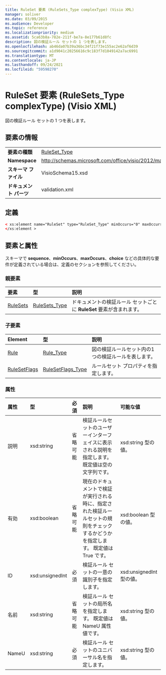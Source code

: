 ```yaml
---
title: RuleSet 要素 (RuleSets_Type complexType) (Visio XML)
manager: soliver
ms.date: 03/09/2015
ms.audience: Developer
ms.topic: reference
ms.localizationpriority: medium
ms.assetid: 5ca63b8a-782e-211f-be7a-8e177b61d8fc
description: 図の検証ルール セットの 1 つを表します。
ms.openlocfilehash: ab46da07b39a36bc34f21f73e155ac2e62af6d39
ms.sourcegitcommit: a1d9041c20256616c9c183f7d1049142a7ac6991
ms.translationtype: MT
ms.contentlocale: ja-JP
ms.lasthandoff: 09/24/2021
ms.locfileid: "59598270"
---
```

# <a name="ruleset-element-rulesets_type-complextype-visio-xml"></a>RuleSet 要素 (RuleSets_Type complexType) (Visio XML)

図の検証ルール セットの 1 つを表します。
  
## <a name="element-information"></a>要素の情報

|||
|:-----|:-----|
|**要素の種類** <br/> |[RuleSet_Type](ruleset_type-complextypevisio-xml.md) <br/> |
|**Namespace** <br/> |http://schemas.microsoft.com/office/visio/2012/main  <br/> |
|**スキーマ ファイル** <br/> |VisioSchema15.xsd  <br/> |
|**ドキュメント パーツ** <br/> |validation.xml  <br/> |
   
## <a name="definition"></a>定義

```XML
< xs:element name="RuleSet" type="RuleSet_Type" minOccurs="0" maxOccurs="unbounded" >
</xs:element >
```

## <a name="elements-and-attributes"></a>要素と属性

スキーマで **sequence**、**minOccurs**、**maxOccurs**、**choice** などの具体的な要件が定義されている場合は、定義のセクションを参照してください。 
  
### <a name="parent-elements"></a>親要素

|**要素**|**型**|**説明**|
|:-----|:-----|:-----|
|[RuleSets](rulesets-element-validation_type-complextypevisio-xml.md) <br/> |[RuleSets_Type](rulesets_type-complextypevisio-xml.md) <br/> |ドキュメントの検証ルール セットごとに **RuleSet** 要素が含まれます。  <br/> |
   
### <a name="child-elements"></a>子要素

|**Element**|**型**|**説明**|
|:-----|:-----|:-----|
|[Rule](rule-element-ruleset_type-complextypevisio-xml.md) <br/> |[Rule_Type](rule_type-complextypevisio-xml.md) <br/> |図の検証ルールセット内の1つの検証ルールを表します。  <br/> |
|[RuleSetFlags](rulesetflags-element-ruleset_type-complextypevisio-xml.md) <br/> |[RuleSetFlags_Type](rulesetflags_type-complextypevisio-xml.md) <br/> |ルールセット プロパティを指定します。  <br/> |
   
### <a name="attributes"></a>属性

|**属性**|**型**|**必須**|**説明**|**可能な値**|
|:-----|:-----|:-----|:-----|:-----|
|説明  <br/> |xsd:string  <br/> |省略可能  <br/> |検証ルールセットのユーザーインターフェイスに表示される説明を指定します。 既定値は空の文字列です。  <br/> |xsd:string 型の値。  <br/> |
|有効  <br/> |xsd:boolean  <br/> |省略可能  <br/> |現在のドキュメントで検証が実行される時に、指定された検証ルールセットの規則をチェックするかどうかを指定します。 既定値は True です。  <br/> |xsd:boolean 型の値。  <br/> |
|ID  <br/> |xsd:unsignedInt  <br/> |必須  <br/> |検証ルール セットの一意の識別子を指定します。  <br/> |xsd:unsignedInt 型の値。  <br/> |
|名前  <br/> |xsd:string  <br/> |省略可能  <br/> |検証ルール セットの局所名を指定します。 既定値は NameU 属性値です。  <br/> |xsd:string 型の値。  <br/> |
|NameU  <br/> |xsd:string  <br/> |必須  <br/> |検証ルール セットのユニバーサル名を指定します。  <br/> |xsd:string 型の値。  <br/> |
   

